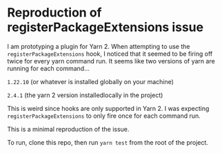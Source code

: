 # Reproduction of registerPackageExtensions issue

I am prototyping a plugin for Yarn 2. When attempting to use the `registerPackageExtensions` hook, I noticed that
it seemed to be firing off twice for every yarn command run.  It seems like two versions of yarn are running for each
command...

`1.22.10` (or whatever is installed globally on your machine)

`2.4.1` (the yarn 2 version installedlocally in the project)

This is weird since hooks are only supported in Yarn 2. I was expecting `registerPackageExtensions` to only fire once
for each command run.

This is a minimal reproduction of the issue.

To run, clone this repo, then run `yarn test` from the root of the project.
